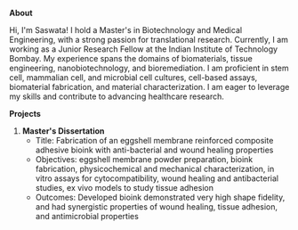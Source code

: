 **About** 

Hi, I'm Saswata! I hold a Master's in Biotechnology and Medical Engineering, with a strong passion for translational research. Currently, I am working as a Junior Research Fellow at the Indian Institute of Technology Bombay. My experience spans the domains of biomaterials, tissue engineering, nanobiotechnology, and bioremediation. I am proficient in stem cell, mammalian cell, and microbial cell cultures, cell-based assays, biomaterial fabrication, and material characterization. I am eager to leverage my skills and contribute to advancing healthcare research.


**Projects**
1. **Master's Dissertation**
   - Title: Fabrication of an eggshell membrane reinforced composite adhesive bioink with anti-bacterial and wound healing properties
   - Objectives: eggshell membrane powder preparation, bioink fabrication, physicochemical and mechanical characterization, in vitro assays for cytocompatibility, wound healing and antibacterial studies, ex vivo models to study tissue adhesion
   - Outcomes: Developed bioink demonstrated very high shape fidelity, and had synergistic properties of wound healing, tissue adhesion, and antimicrobial properties
     
